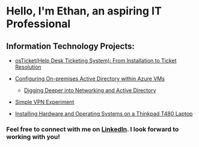 <h1>Hello, I'm Ethan, an aspiring IT Professional</h1>

<h2>Information Technology Projects:</h2>

- [osTicket(Help Desk Ticketing System): From Installation to Ticket Resolution](https://github.com/ethanblomquist/osticket)

- [Configuring On-premises Active Directory within Azure VMs](https://github.com/ethanblomquist/configure-ad)
  - [Digging Deeper into Networking and Active Directory](https://github.com/ethanblomquist/AD-DNS )

-  [Simple VPN Experiment](https://github.com/ethanblomquist/azure-vpn)

-  [Installing Hardware and Operating Systems on a Thinkpad T480 Laptop](https://github.com/ethanblomquist/thinkpad-upgrades)



<h3>Feel free to connect with me on <a href="https://linkedin.com/in/ethan-blomquist">LinkedIn</a>. I look forward to working with you!<h3> 
